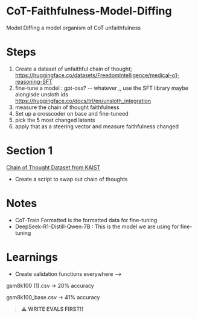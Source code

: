 # CoT-Faithfulness-Model-Diffing
Model Diffing a model organism of CoT unfaithfulness


# Steps
1. Create a dataset of unfaithful chain of thought; https://huggingface.co/datasets/FreedomIntelligence/medical-o1-reasoning-SFT
2. fine-tune a model : gpt-oss? -- whatever ,, use the SFT library maybe alongisde unsloth ids https://huggingface.co/docs/trl/en/unsloth_integration
3. measure the chain of thought faithfulness 
4. Set up a crosscoder on base and fine-tuneed
5. pick the 5 most changed latents 
6. apply that as a steering vector and measure faithfulness changed 

# Section 1 
[Chain of Thought Dataset from KAIST](https://github.com/kaistAI/CoT-Collection)
- Create a script to swap out chain of thoughts 


# Notes
- CoT-Train Formatted is the formatted data for fine-tuning 
- DeepSeek-R1-Distill-Qwen-7B    : This is the model we are using for fine-tuning 


# Learnings
- Create validation functions everywhere --> 

gsm8k100 (1).csv → 20% accuracy

gsm8k100_base.csv → 41% accuracy

> **⚠️ WRITE EVALS FIRST!!**
